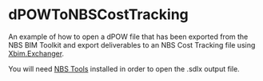 # dPOWToNBSCostTracking
An example of how to open a dPOW file that has been exported from the NBS BIM Toolkit and export deliverables to an NBS Cost Tracking file using [Xbim.Exchanger](https://github.com/xBimTeam/XbimExchange).

You will need [NBS Tools](http://www.thenbs.com/downloads/index.asp "NBS Tools") installed in order to open the .sdlx output file.
